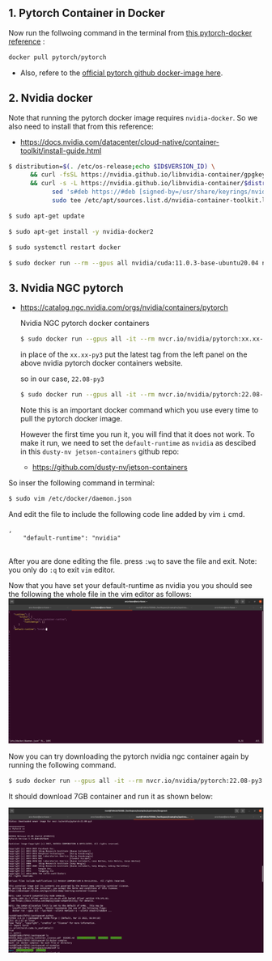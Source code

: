 ## 1. Pytorch Container in Docker

Now run the follwoing command in the terminal from [this pytorch-docker reference](https://hub.docker.com/r/pytorch/pytorch) :

```sh
docker pull pytorch/pytorch
```

- Also, refere to the [official pytorch github docker-image here](https://github.com/pytorch/pytorch#docker-image).

## 2. Nvidia docker 

Note that running the pytorch docker image requires `nvidia-docker`. So we also need to install that from this reference:
- https://docs.nvidia.com/datacenter/cloud-native/container-toolkit/install-guide.html

```sh
$ distribution=$(. /etc/os-release;echo $ID$VERSION_ID) \
      && curl -fsSL https://nvidia.github.io/libnvidia-container/gpgkey | sudo gpg --dearmor -o /usr/share/keyrings/nvidia-container-toolkit-keyring.gpg \
      && curl -s -L https://nvidia.github.io/libnvidia-container/$distribution/libnvidia-container.list | \
            sed 's#deb https://#deb [signed-by=/usr/share/keyrings/nvidia-container-toolkit-keyring.gpg] https://#g' | \
            sudo tee /etc/apt/sources.list.d/nvidia-container-toolkit.list
```

```sh
$ sudo apt-get update

```

```sh
$ sudo apt-get install -y nvidia-docker2
```

```sh
$ sudo systemctl restart docker

```

```sh
$ sudo docker run --rm --gpus all nvidia/cuda:11.0.3-base-ubuntu20.04 nvidia-smi
```



## 3. Nvidia NGC pytorch 

- https://catalog.ngc.nvidia.com/orgs/nvidia/containers/pytorch

  Nvidia NGC pytorch docker containers
  
  ```sh
  $ sudo docker run --gpus all -it --rm nvcr.io/nvidia/pytorch:xx.xx-py3
  
  ``` 
  in place of the `xx.xx-py3` put the latest tag from the left panel on the above nvidia pytorch docker containers website.
  
  so in our case, `22.08-py3`
  ```sh
  $ sudo docker run --gpus all -it --rm nvcr.io/nvidia/pytorch:22.08-py3
  ```
  
  Note this is an important docker command which you use every time to pull the pytorch docker image. 
  
  However the first time you run it, you will find that it does not work. To make it run, we need to set the `default-runtime` as `nvidia` as descibed in this `dusty-nv jetson-containers` github repo:
  - https://github.com/dusty-nv/jetson-containers

So inser the following command in terminal:
```sh
$ sudo vim /etc/docker/daemon.json
```

And edit the file to include the following code line added by vim `i` cmd.
```
,
    "default-runtime": "nvidia"
    
```

After you are done editing the file. press `:wq` to save the file and exit. 
Note: you only do `:q` to exit `vim` editor.

Now that you have set your default-runtime as nvidia you you should see the following the whole file in the vim editor as follows:
![Image of vim default-runtime set as nvidia](https://github.com/SERL-CSUN/CART/blob/main/AI/Images/vim_default_runtime_nvidia.png)


Now you can try downloading the pytorch nvidia ngc container again by running the following command. 

```sh
$ sudo docker run --gpus all -it --rm nvcr.io/nvidia/pytorch:22.08-py3
```

It should download 7GB container and run it as shown below:

![pytorch nvidia ngc](https://github.com/SERL-CSUN/CART/blob/main/AI/Images/pytorch_nvidia_ngc.png)














